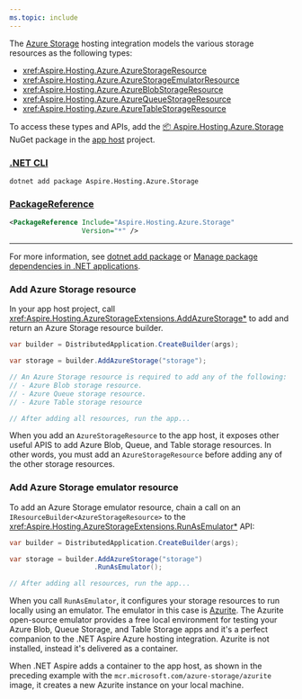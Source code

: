 ```yaml
---
ms.topic: include
---
```


The [Azure Storage](/azure/storage/) hosting integration models the various storage resources as the following types:

- <xref:Aspire.Hosting.Azure.AzureStorageResource>
- <xref:Aspire.Hosting.Azure.AzureStorageEmulatorResource>
- <xref:Aspire.Hosting.Azure.AzureBlobStorageResource>
- <xref:Aspire.Hosting.Azure.AzureQueueStorageResource>
- <xref:Aspire.Hosting.Azure.AzureTableStorageResource>

To access these types and APIs, add the [📦 Aspire.Hosting.Azure.Storage](https://www.nuget.org/packages/Aspire.Hosting.Azure.Storage) NuGet package in the [app host](xref:dotnet/aspire/app-host) project.

### [.NET CLI](#tab/dotnet-cli)

```dotnetcli
dotnet add package Aspire.Hosting.Azure.Storage
```

### [PackageReference](#tab/package-reference)

```xml
<PackageReference Include="Aspire.Hosting.Azure.Storage"
                  Version="*" />
```

---

For more information, see [dotnet add package](/dotnet/core/tools/dotnet-add-package) or [Manage package dependencies in .NET applications](/dotnet/core/tools/dependencies).

### Add Azure Storage resource

In your app host project, call <xref:Aspire.Hosting.AzureStorageExtensions.AddAzureStorage*> to add and return an Azure Storage resource builder.

```csharp
var builder = DistributedApplication.CreateBuilder(args);

var storage = builder.AddAzureStorage("storage");

// An Azure Storage resource is required to add any of the following:
// - Azure Blob storage resource.
// - Azure Queue storage resource.
// - Azure Table storage resource

// After adding all resources, run the app...
```

When you add an `AzureStorageResource` to the app host, it exposes other useful APIS to add Azure Blob, Queue, and Table storage resources. In other words, you must add an `AzureStorageResource` before adding any of the other storage resources.

### Add Azure Storage emulator resource

To add an Azure Storage emulator resource, chain a call on an `IResourceBuilder<AzureStorageResource>` to the <xref:Aspire.Hosting.AzureStorageExtensions.RunAsEmulator*> API:

```csharp
var builder = DistributedApplication.CreateBuilder(args);

var storage = builder.AddAzureStorage("storage")
                     .RunAsEmulator();

// After adding all resources, run the app...
```

When you call `RunAsEmulator`, it configures your storage resources to run locally using an emulator. The emulator in this case is [Azurite](/azure/storage/common/storage-use-azurite). The Azurite open-source emulator provides a free local environment for testing your Azure Blob, Queue Storage, and Table Storage apps and it's a perfect companion to the .NET Aspire Azure hosting integration. Azurite is not installed, instead it's delivered as a container.

When .NET Aspire adds a container to the app host, as shown in the preceding example with the `mcr.microsoft.com/azure-storage/azurite` image, it creates a new Azurite instance on your local machine.

